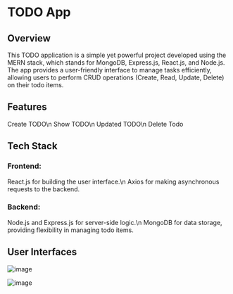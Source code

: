 # TODO App

  ## Overview

  This TODO application is a simple yet powerful project developed using the MERN stack, which stands for MongoDB, Express.js, React.js, and Node.js. The app provides a user-friendly interface to manage tasks efficiently, allowing users to perform CRUD operations (Create, Read, Update, Delete) on their todo items.

  ## Features

  Create TODO\n
  Show TODO\n
  Updated TODO\n
  Delete Todo

  ## Tech Stack

  ### Frontend:
  
  React.js for building the user interface.\n
  Axios for making asynchronous requests to the backend.

  ### Backend:
  
  Node.js and Express.js for server-side logic.\n
  MongoDB for data storage, providing flexibility in managing todo items.

  ## User Interfaces

  ![image](https://github.com/janith720/Todo-MERN/assets/85020879/f13176f1-e456-4895-a1c1-f47791910e93)

  ![image](https://github.com/janith720/Todo-MERN/assets/85020879/29ab1504-9a46-49df-9d51-30f7f1fd98f0)



  
